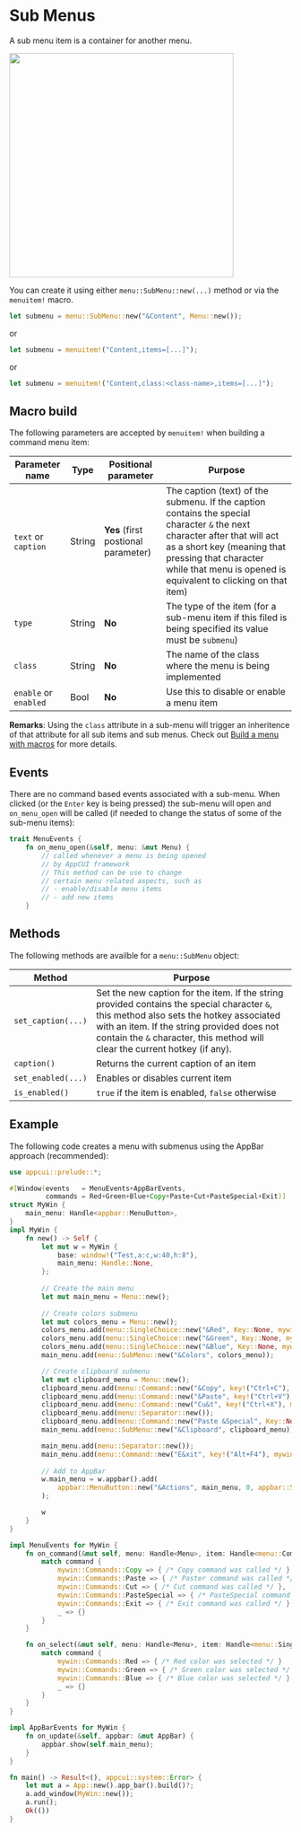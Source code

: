 # Sub Menus 

 A sub menu item is a container for another menu. 
 
 <img src="img/submenus.png" width=400/>
 
 You can create it using either `menu::SubMenu::new(...)` method or via the `menuitem!` macro.

 ```rs
 let submenu = menu::SubMenu::new("&Content", Menu::new());
 ```
 or
 ```rs
 let submenu = menuitem!("Content,items=[...]");
 ```
 or
 ```rs
 let submenu = menuitem!("Content,class:<class-name>,items=[...]");
 ```

## Macro build

The following parameters are accepted by `menuitem!` when building a command menu item:

| Parameter name        | Type   | Positional parameter                | Purpose                                                                                                                                                                                                                                            |
| --------------------- | ------ | ----------------------------------- | -------------------------------------------------------------------------------------------------------------------------------------------------------------------------------------------------------------------------------------------------- |
| `text` or `caption`   | String | **Yes** (first postional parameter) | The caption (text) of the submenu. If the caption contains the special character `&` the next character after that will act as a short key (meaning that pressing that character while that menu is opened is equivalent to clicking on that item) |
| `type`                | String | **No**                              | The type of the item (for a sub-menu item if this filed is being specified its value must be `submenu`)                                                                                                                                            |
| `class`               | String | **No**                              | The name of the class where the menu is being implemented                                                                                                                                                                                          |
| `enable` or `enabled` | Bool   | **No**                              | Use this to disable or enable a menu item                                                                                                                                                                                                          |

**Remarks**: Using the `class` attribute in a sub-menu will trigger an inheritence of that attribute for all sub items and sub menus. Check out [Build a menu with macros](macro_builder.md) for more details.


## Events

There are no command based events associated with a sub-menu. When clicked (or the `Enter` key is being pressed) the sub-menu will open and `on_menu_open` will be called (if needed to change the status of some of the sub-menu items):

```rs
trait MenuEvents {
    fn on_menu_open(&self, menu: &mut Menu) {
        // called whenever a menu is being opened
        // by AppCUI framework
        // This method can be use to change 
        // certain menu related aspects, such as
        // - enable/disable menu items
        // - add new items
    }
```

## Methods

The following methods are availble for a `menu::SubMenu` object:

| Method             | Purpose                                                                                                                                                                                                                                                               |
| ------------------ | --------------------------------------------------------------------------------------------------------------------------------------------------------------------------------------------------------------------------------------------------------------------- |
| `set_caption(...)` | Set the new caption for the item. If the string provided contains the special character `&`, this method also sets the hotkey associated with an item. If the string provided does not contain the `&` character, this method will clear the current hotkey (if any). |
| `caption()`        | Returns the current caption of an item                                                                                                                                                                                                                                |
| `set_enabled(...)` | Enables or disables current item                                                                                                                                                                                                                                      |
| `is_enabled()`     | `true` if the item is enabled, `false` otherwise                                                                                                                                                                                                                      |

## Example

The following code creates a menu with submenus using the AppBar approach (recommended):

```rs
use appcui::prelude::*;

#[Window(events   = MenuEvents+AppBarEvents, 
         commands = Red+Green+Blue+Copy+Paste+Cut+PasteSpecial+Exit)]
struct MyWin {
    main_menu: Handle<appbar::MenuButton>,
}
impl MyWin {
    fn new() -> Self {
        let mut w = MyWin {
            base: window!("Test,a:c,w:40,h:8"),
            main_menu: Handle::None,
        };
        
        // Create the main menu
        let mut main_menu = Menu::new();
        
        // Create colors submenu
        let mut colors_menu = Menu::new();
        colors_menu.add(menu::SingleChoice::new("&Red", Key::None, mywin::Commands::Red, true));
        colors_menu.add(menu::SingleChoice::new("&Green", Key::None, mywin::Commands::Green, false));
        colors_menu.add(menu::SingleChoice::new("&Blue", Key::None, mywin::Commands::Blue, false));
        main_menu.add(menu::SubMenu::new("&Colors", colors_menu));

        // Create clipboard submenu
        let mut clipboard_menu = Menu::new();
        clipboard_menu.add(menu::Command::new("&Copy", key!("Ctrl+C"), mywin::Commands::Copy));
        clipboard_menu.add(menu::Command::new("&Paste", key!("Ctrl+V"), mywin::Commands::Paste));
        clipboard_menu.add(menu::Command::new("Cu&t", key!("Ctrl+X"), mywin::Commands::Cut));
        clipboard_menu.add(menu::Separator::new());
        clipboard_menu.add(menu::Command::new("Paste &Special", Key::None, mywin::Commands::PasteSpecial));
        main_menu.add(menu::SubMenu::new("&Clipboard", clipboard_menu));

        main_menu.add(menu::Separator::new());
        main_menu.add(menu::Command::new("E&xit", key!("Alt+F4"), mywin::Commands::Exit));
        
        // Add to AppBar
        w.main_menu = w.appbar().add(
            appbar::MenuButton::new("&Actions", main_menu, 0, appbar::Side::Left)
        );

        w
    }
}

impl MenuEvents for MyWin {
    fn on_command(&mut self, menu: Handle<Menu>, item: Handle<menu::Command>, command: mywin::Commands) {
        match command {
            mywin::Commands::Copy => { /* Copy command was called */ }
            mywin::Commands::Paste => { /* Paster command was called */ },
            mywin::Commands::Cut => { /* Cut command was called */ },
            mywin::Commands::PasteSpecial => { /* PasteSpecial command was called */ },
            mywin::Commands::Exit => { /* Exit command was called */ },
            _ => {}
        }
    }

    fn on_select(&mut self, menu: Handle<Menu>, item: Handle<menu::SingleChoice>, command: mywin::Commands) {
        match command {
            mywin::Commands::Red => { /* Red color was selected */ }
            mywin::Commands::Green => { /* Green color was selected */ }
            mywin::Commands::Blue => { /* Blue color was selected */ }
            _ => {}
        }
    }
}

impl AppBarEvents for MyWin {
    fn on_update(&self, appbar: &mut AppBar) {
        appbar.show(self.main_menu);
    }
}

fn main() -> Result<(), appcui::system::Error> {
    let mut a = App::new().app_bar().build()?;
    a.add_window(MyWin::new());
    a.run();
    Ok(())
}
```